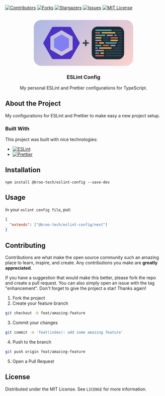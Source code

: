 <!-- PROJECT SHIELDS -->

[![Contributors][contributors-shield]][contributors-url]
[![Forks][forks-shield]][forks-url]
[![Stargazers][stars-shield]][stars-url]
[![Issues][issues-shield]][issues-url]
[![MIT License][license-shield]][license-url]

<!-- PROJECT LOGO -->
<br />
<div align="center">
  <a href="https://github.com/kroo-tech/eslint-config">
    <img src=".github/assets/logo.png" alt="Logo" width="320">
  </a>

  <h3 align="center">ESLint Config</h3>

  <p align="center">
    My personal ESLint and Prettier configurations for TypeScript.
  </p>
</div>

<!-- ABOUT THE PROJECT -->

## About the Project

My configurations for ESLint and Prettier to make easy a new project setup.

### Built With

This project was built with nice technologies:

- [![ESLint][ESLint]][ESLint-url]
- [![Prettier][Prettier]][Prettier-url]

<!-- GETTING STARTED -->

## Installation

```
npm install @kroo-tech/eslint-config --save-dev
```

<!-- USAGE EXAMPLES -->

## Usage

In your `eslint config file`, put:

```json
{
  "extends": ["@kroo-tech/eslint-config/next"]
}
```

<!-- CONTRIBUTING -->

## Contributing

Contributions are what make the open source community such an amazing place to learn, inspire, and create. Any contributions you make are **greatly appreciated**.

If you have a suggestion that would make this better, please fork the repo and create a pull request. You can also simply open an issue with the tag "enhancement".
Don't forget to give the project a star! Thanks again!

1. Fork the project
2. Create your feature branch

```sh
git checkout -b feat/amazing-feature
```

3. Commit your changes

```sh
git commit -m 'feat(index): add some amazing feature'
```

4. Push to the branch

```sh
git push origin feat/amazing-feature
```

5. Open a Pull Request

<!-- LICENSE -->

## License

Distributed under the MIT License. See `LICENSE` for more information.

<!-- MARKDOWN LINKS & IMAGES -->
<!-- https://www.markdownguide.org/basic-syntax/#reference-style-links -->

[contributors-shield]: https://img.shields.io/github/contributors/kroo-tech/eslint-config.svg?style=for-the-badge
[contributors-url]: https://github.com/kroo-tech/eslint-config/graphs/contributors
[forks-shield]: https://img.shields.io/github/forks/kroo-tech/eslint-config.svg?style=for-the-badge
[forks-url]: https://github.com/kroo-tech/eslint-config/network/members
[stars-shield]: https://img.shields.io/github/stars/kroo-tech/eslint-config.svg?style=for-the-badge
[stars-url]: https://github.com/kroo-tech/eslint-config/stargazers
[issues-shield]: https://img.shields.io/github/issues/kroo-tech/eslint-config.svg?style=for-the-badge
[issues-url]: https://github.com/kroo-tech/eslint-config/issues
[license-shield]: https://img.shields.io/github/license/kroo-tech/eslint-config.svg?style=for-the-badge
[license-url]: https://github.com/kroo-tech/eslint-config/blob/main/LICENSE
[ESLint]: https://img.shields.io/badge/eslint-4A31C3?style=for-the-badge&logo=eslint&logoColor=white
[ESLint-url]: https://eslint.org/
[Prettier]: https://img.shields.io/badge/prettier-EA5E5E?style=for-the-badge&logo=prettier&logoColor=white
[Prettier-url]: https://eslint.org/
